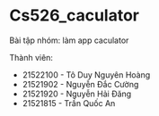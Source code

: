 # Cs526_caculator
Bài tập nhóm: làm app caculator

Thành viên:
  - 21522100 - Tô Duy Nguyên Hoàng
  - 21521902 - Nguyễn Đắc Cường
  - 21521920 - Nguyễn Hải Đăng
  - 21521815 - Trần Quốc An 
